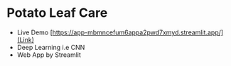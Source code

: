 # Potato Leaf Care
- Live Demo [https://app-mbmncefum6appa2pwd7xmyd.streamlit.app/](Link)
- Deep Learning i.e CNN
- Web App by Streamlit
